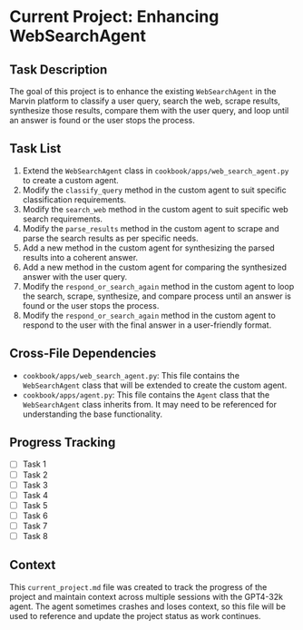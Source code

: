 # Current Project: Enhancing WebSearchAgent

## Task Description
The goal of this project is to enhance the existing `WebSearchAgent` in the Marvin platform to classify a user query, search the web, scrape results, synthesize those results, compare them with the user query, and loop until an answer is found or the user stops the process.

## Task List
1. Extend the `WebSearchAgent` class in `cookbook/apps/web_search_agent.py` to create a custom agent.
2. Modify the `classify_query` method in the custom agent to suit specific classification requirements.
3. Modify the `search_web` method in the custom agent to suit specific web search requirements.
4. Modify the `parse_results` method in the custom agent to scrape and parse the search results as per specific needs.
5. Add a new method in the custom agent for synthesizing the parsed results into a coherent answer.
6. Add a new method in the custom agent for comparing the synthesized answer with the user query.
7. Modify the `respond_or_search_again` method in the custom agent to loop the search, scrape, synthesize, and compare process until an answer is found or the user stops the process.
8. Modify the `respond_or_search_again` method in the custom agent to respond to the user with the final answer in a user-friendly format.

## Cross-File Dependencies
- `cookbook/apps/web_search_agent.py`: This file contains the `WebSearchAgent` class that will be extended to create the custom agent.
- `cookbook/apps/agent.py`: This file contains the `Agent` class that the `WebSearchAgent` class inherits from. It may need to be referenced for understanding the base functionality.

## Progress Tracking
- [ ] Task 1
- [ ] Task 2
- [ ] Task 3
- [ ] Task 4
- [ ] Task 5
- [ ] Task 6
- [ ] Task 7
- [ ] Task 8

## Context
This `current_project.md` file was created to track the progress of the project and maintain context across multiple sessions with the GPT4-32k agent. The agent sometimes crashes and loses context, so this file will be used to reference and update the project status as work continues.
